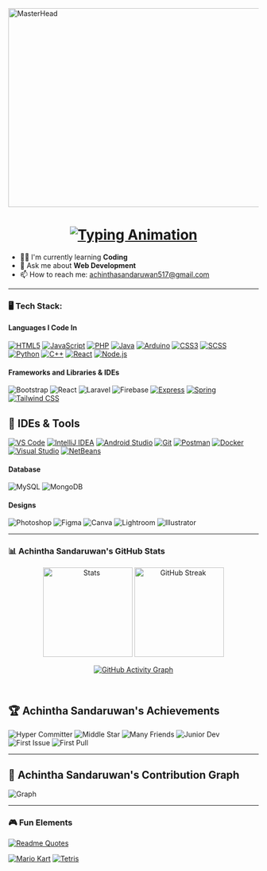 <img src="https://user-images.githubusercontent.com/74038190/212749447-bfb7e725-6987-49d9-ae85-2015e3e7cc41.gif" width="700" height="400" alt="MasterHead">

<h1 align="center">
  <a href="https://git.io/typing-svg">
    <img src="https://readme-typing-svg.herokuapp.com?font=Fira+Code&pause=1000&color=36BCF7&width=435&lines=Hi%2C+I'm+Achintha+Sandaruwan;Full+Stack+Developer;Open+Source+Contributor" alt="Typing Animation">
  </a>
</h1>


- 👨‍💻 I'm currently learning **Coding**
- 💬 Ask me about **Web Development**
- 📫 How to reach me: achinthasandaruwan517@gmail.com
---

### 🖥️ Tech Stack:

#### Languages I Code In

[![HTML5](https://img.shields.io/badge/HTML5-E34F26?style=for-the-badge&logo=html5&logoColor=white&labelColor=101010&color=E34F26&animation=pulse)](https://github.com/Achintha-999)
[![JavaScript](https://img.shields.io/badge/JavaScript-F7DF1E?style=for-the-badge&logo=javascript&logoColor=white&labelColor=101010&color=F7DF1E&animation=pulse)](https://github.com/Achintha-999)
[![PHP](https://img.shields.io/badge/PHP-777BB4?style=for-the-badge&logo=php&logoColor=white&labelColor=101010&color=777BB4&animation=pulse)](https://github.com/Achintha-999)
[![Java](https://img.shields.io/badge/Java-ED8B00?style=for-the-badge&logo=openjdk&logoColor=white&labelColor=101010&color=ED8B00&animation=pulse)](https://github.com/Achintha-999)
[![Arduino](https://img.shields.io/badge/Arduino-00979D?style=for-the-badge&logo=arduino&logoColor=white&labelColor=101010&color=00979D&animation=pulse)](https://github.com/Achintha-999)
[![CSS3](https://img.shields.io/badge/CSS3-1572B6?style=for-the-badge&logo=css3&logoColor=white&labelColor=101010&color=1572B6&animation=pulse)](https://github.com/Achintha-999)
[![SCSS](https://img.shields.io/badge/SCSS-CC6699?style=for-the-badge&logo=sass&logoColor=white&labelColor=101010&color=CC6699&animation=pulse)](https://github.com/Achintha-999)
[![Python](https://img.shields.io/badge/Python-3776AB?style=for-the-badge&logo=python&logoColor=white&labelColor=101010&color=3776AB&animation=pulse)](https://github.com/Achintha-999)
[![C++](https://img.shields.io/badge/C++-00599C?style=for-the-badge&logo=c%2B%2B&logoColor=white&labelColor=101010&color=00599C&animation=pulse)](https://github.com/Achintha-999)
[![React](https://img.shields.io/badge/React-61DAFB?style=for-the-badge&logo=react&logoColor=white&labelColor=101010&color=61DAFB&animation=pulse)](https://github.com/Achintha-999)
[![Node.js](https://img.shields.io/badge/Node.js-339933?style=for-the-badge&logo=nodedotjs&logoColor=white&labelColor=101010&color=339933&animation=pulse)](https://github.com/Achintha-999)



#### Frameworks and Libraries & IDEs
![Bootstrap](https://img.shields.io/badge/Bootstrap-7952B3?style=for-the-badge&logo=bootstrap&logoColor=white)
![React](https://img.shields.io/badge/React-61DAFB?style=for-the-badge&logo=react&logoColor=black)
![Laravel](https://img.shields.io/badge/Laravel-FF2D20?style=for-the-badge&logo=laravel&logoColor=white)
![Firebase](https://img.shields.io/badge/Firebase-FFCA28?style=for-the-badge&logo=firebase&logoColor=black)
[![Express](https://img.shields.io/badge/Express-000000?style=for-the-badge&logo=express&logoColor=white&labelColor=101010&animation=pulse)](https://expressjs.com/)
[![Spring](https://img.shields.io/badge/Spring-6DB33F?style=for-the-badge&logo=spring&logoColor=white&labelColor=101010&color=6DB33F&animation=pulse)](https://spring.io/)
[![Tailwind CSS](https://img.shields.io/badge/Tailwind_CSS-06B6D4?style=for-the-badge&logo=tailwind-css&logoColor=white&labelColor=101010&animation=pulse)](https://tailwindcss.com/)


## 🔧 IDEs & Tools

[![VS Code](https://img.shields.io/badge/VS_Code-007ACC?style=for-the-badge&logo=visual-studio-code&logoColor=white&labelColor=101010&animation=pulse)](https://code.visualstudio.com/)
[![IntelliJ IDEA](https://img.shields.io/badge/IntelliJ_IDEA-000000?style=for-the-badge&logo=intellij-idea&logoColor=white&labelColor=101010&animation=pulse)](https://www.jetbrains.com/idea/)
[![Android Studio](https://img.shields.io/badge/Android_Studio-3DDC84?style=for-the-badge&logo=android-studio&logoColor=white&labelColor=101010&animation=pulse)](https://developer.android.com/studio)
[![Git](https://img.shields.io/badge/Git-F05032?style=for-the-badge&logo=git&logoColor=white&labelColor=101010&animation=pulse)](https://git-scm.com/)
[![Postman](https://img.shields.io/badge/Postman-FF6C37?style=for-the-badge&logo=postman&logoColor=white&labelColor=101010&animation=pulse)](https://www.postman.com/)
[![Docker](https://img.shields.io/badge/Docker-2496ED?style=for-the-badge&logo=docker&logoColor=white&labelColor=101010&animation=pulse)](https://www.docker.com/)
[![Visual Studio](https://img.shields.io/badge/Visual_Studio-5C2D91?style=for-the-badge&logo=visual-studio&logoColor=white&labelColor=101010&animation=pulse)](https://visualstudio.microsoft.com/)
[![NetBeans](https://img.shields.io/badge/NetBeans-1B6AC6?style=for-the-badge&logo=apache-netbeans-ide&logoColor=white&labelColor=101010&animation=pulse)](https://netbeans.apache.org/)


#### Database
![MySQL](https://img.shields.io/badge/MySQL-4479A1?style=for-the-badge&logo=mysql&logoColor=white)
![MongoDB](https://img.shields.io/badge/MongoDB-47A248?style=for-the-badge&logo=mongodb&logoColor=white)

#### Designs
![Photoshop](https://img.shields.io/badge/Photoshop-31A8FF?style=for-the-badge&logo=adobe-photoshop&logoColor=white)
![Figma](https://img.shields.io/badge/Figma-F24E1E?style=for-the-badge&logo=figma&logoColor=white)
![Canva](https://img.shields.io/badge/Canva-00C4CC?style=for-the-badge&logo=canva&logoColor=white)
![Lightroom](https://img.shields.io/badge/Lightroom-31A8FF?style=for-the-badge&logo=adobe-lightroom&logoColor=white)
![Illustrator](https://img.shields.io/badge/Illustrator-FF9A00?style=for-the-badge&logo=adobe-illustrator&logoColor=white)

---

### 📊 Achintha Sandaruwan's GitHub Stats
<div align="center">
  <!-- Stats Cards -->
  <img src="https://github-readme-stats.vercel.app/api?username=Achintha-999&show_icons=true&hide_border=true&title_color=58A6FF&text_color=C9D1D9&icon_color=58A6FF&bg_color=0D1117&border_color=30363D" alt="Stats" height="180"/>
  <img src="https://streak-stats.demolab.com/?user=Achintha-999&theme=github-dark&hide_border=true&background=0D1117&dates=FFFFFF&stroke=FFFFFF&fire=FF9B54&ring=FFFFFF&currStreakNum=FFFFFF&currStreakLabel=FFFFFF" alt="GitHub Streak" height="180"/>

  [![GitHub Activity Graph](https://github-readme-activity-graph.vercel.app/graph?username=Achintha-999&theme=github-dark&hide_border=true&color=58A6FF&line=FF9B54&point=FFFFFF)](https://github.com/Achintha-999)
</div>
<br>

## 🏆 Achintha Sandaruwan's Achievements
![Hyper Committer](https://img.shields.io/badge/Hyper_Committer-319pt-blue?logo=github&logoColor=white&style=for-the-badge)
![Middle Star](https://img.shields.io/badge/Middle_Star-10pt-yellow?logo=github&logoColor=white&style=for-the-badge)
![Many Friends](https://img.shields.io/badge/Many_Friends-13pt-green?logo=github&logoColor=white&style=for-the-badge)
![Junior Dev](https://img.shields.io/badge/Junior_Dev-8pt-orange?logo=github&logoColor=white&style=for-the-badge)
![First Issue](https://img.shields.io/badge/First_Issue-1pt-red?logo=github&logoColor=white&style=for-the-badge)
![First Pull](https://img.shields.io/badge/First_Pull-1pt-purple?logo=github&logoColor=white&style=for-the-badge)
<br>

---

## 📅 Achintha Sandaruwan's Contribution Graph

![Graph](https://github-readme-activity-graph.vercel.app/graph?username=Achintha-999&theme=github-compact&bg_color=transparent)

---

### 🎮 Fun Elements
[![Readme Quotes](https://quotes-github-readme.vercel.app/api?type=horizontal&theme=dark)](https://github.com/piyushsuthar/github-readme-quotes)

[![Mario Kart](https://img.shields.io/badge/Play_Now-Luigi%20Wins!-red?style=for-the-badge&logo=nintendo-switch&logoColor=white&animation=spin)](https://github.com/Achintha-999)
[![Tetris](https://img.shields.io/badge/Tetris-Level_10-blue?style=for-the-badge&logo=gamepad&logoColor=white&animation=pulse)](https://github.com/Achintha-999)
